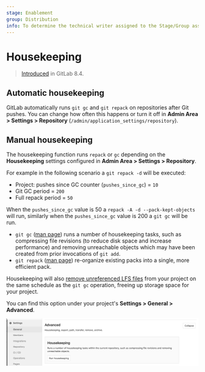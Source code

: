 ```yaml
---
stage: Enablement
group: Distribution
info: To determine the technical writer assigned to the Stage/Group associated with this page, see https://about.gitlab.com/handbook/engineering/ux/technical-writing/#assignments
---
```


# Housekeeping

> [Introduced](https://gitlab.com/gitlab-org/gitlab-foss/-/issues/3041) in GitLab 8.4.

## Automatic housekeeping

GitLab automatically runs `git gc` and `git repack` on repositories
after Git pushes. You can change how often this happens or turn it off in
**Admin Area > Settings > Repository** (`/admin/application_settings/repository`).

## Manual housekeeping

The housekeeping function runs `repack` or `gc` depending on the
**Housekeeping** settings configured in **Admin Area > Settings > Repository**.

For example in the following scenario a `git repack -d` will be executed:

- Project: pushes since GC counter (`pushes_since_gc`) = `10`
- Git GC period = `200`
- Full repack period = `50`

When the `pushes_since_gc` value is 50 a `repack -A -d --pack-kept-objects` will run, similarly when
the `pushes_since_gc` value is 200 a `git gc` will be run.

- `git gc` ([man page](https://mirrors.edge.kernel.org/pub/software/scm/git/docs/git-gc.html)) runs a number of housekeeping tasks,
  such as compressing file revisions (to reduce disk space and increase performance)
  and removing unreachable objects which may have been created from prior invocations of
  `git add`.
- `git repack` ([man page](https://mirrors.edge.kernel.org/pub/software/scm/git/docs/git-repack.html)) re-organize existing packs into a single, more efficient pack.

Housekeeping will also [remove unreferenced LFS files](../raketasks/cleanup.md#remove-unreferenced-lfs-files)
from your project on the same schedule as the `git gc` operation, freeing up storage space for your project.

You can find this option under your project's **Settings > General > Advanced**.

![Housekeeping settings](img/housekeeping_settings.png)
